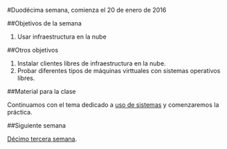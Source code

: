 #Duodécima semana, comienza el 20 de enero de 2016

##Objetivos de la semana

1. Usar infraestructura en la nube

##Otros objetivos

1. Instalar clientes libres de infraestructura en la nube.
2. Probar diferentes tipos de máquinas virttuales con sistemas operativos libres.


##Material para la clase

Continuamos con el tema dedicado a [uso de sistemas](http://jj.github.io/IV/documentos/temas/Uso_de_sistemas) y comenzaremos la práctica.



##Siguiente semana

[Décimo tercera semana](13-semana.md). 
